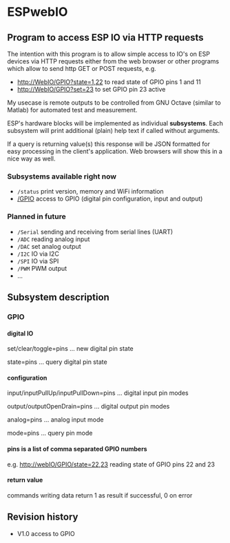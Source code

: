 # ESPwebIO

## Program to access ESP IO via HTTP requests

The intention with this program is to allow simple access to IO's on ESP devices via HTTP requests either from the web browser or other programs which allow to send http GET or POST requests, e.g.

- <http://WebIO/GPIO?state=1,22> to read state of GPIO pins 1 and 11
- <http://WebIO/GPIO?set=23> to set GPIO pin 23 active

My usecase is remote outputs to be controlled from GNU Octave (similar to Matlab) for automated test and measurement.

ESP's hardware blocks will be implemented as individual **subsystems**. Each subsystem will print additional (plain) help text if called without arguments.

If a query is returning value(s) this response will be JSON formatted for easy processing in the client's application. Web browsers will show this in a nice way as well.

### Subsystems available right now

- `/status` print version, memory and WiFi information
- [/GPIO](#gpio) access to GPIO (digital pin configuration, input and output)

### Planned in future

- `/Serial` sending and receiving from serial lines (UART)
- `/ADC` reading analog input
- `/DAC` set analog output
- `/I2C` IO via I2C
- `/SPI` IO via SPI
- `/PWM` PWM output
- ...

## Subsystem description

### GPIO

#### digital IO

set/clear/toggle=pins ... new digital pin state

state=pins ... query digital pin state

#### configuration

input/inputPullUp/inputPullDown=pins ... digital input pin modes

output/outputOpenDrain=pins ... digital output pin modes

analog=pins ... analog input mode

mode=pins ... query pin mode

#### pins is a list of comma separated GPIO numbers

e.g. <http://webIO/GPIO/state=22,23> reading state of GPIO pins 22 and 23

#### return value

commands writing data return 1 as result if successful, 0 on error

## Revision history

- V1.0 access to GPIO
